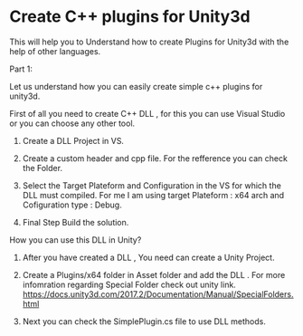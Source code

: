 # Create C++ plugins for Unity3d 

This will help you to Understand how to create Plugins for Unity3d with the help of other languages.


Part 1:

Let us understand how you can easily create simple c++ plugins for unity3d.

First of all you need to create C++ DLL , for this you can use Visual Studio or you can choose any other tool.

1) Create a DLL Project in VS.

2) Create a custom header and  cpp file. For the refference you can check the Folder.

3) Select the Target Plateform and Configuration in the VS for which the DLL must compiled. For me  I am using target Plateform : x64 arch and Cofiguration type : Debug.

4) Final Step Build the solution.


How you can use this DLL in Unity?

1) After you have created a DLL , You need can create a Unity Project.

2) Create a Plugins/x64 folder in Asset folder and add the DLL . For more infomration regarding Special Folder check out unity link.
https://docs.unity3d.com/2017.2/Documentation/Manual/SpecialFolders.html

3) Next you can check the SimplePlugin.cs file to use DLL methods.











